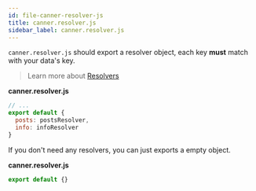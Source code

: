 ```yaml
---
id: file-canner-resolver-js
title: canner.resolver.js
sidebar_label: canner.resolver.js
---
```


`canner.resolver.js` should export a resolver object, each key **must** match with your data's key.

> Learn more about [Resolvers](http://framework.canner.io/docs/guides-resolver.html)

**canner.resolver.js**

```js
// ...
export default {
  posts: postsResolver,
  info: infoResolver
}
```

If you don't need any resolvers, you can just exports a empty object.

**canner.resolver.js**

```js
export default {}
```
